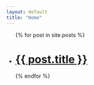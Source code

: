 ```yaml
---
layout: default
title: "Home"
---
```

<ul>
{% for post in site.posts %}
  <li class="post">
    <h1><a href="{{ post.url }}">{{ post.title }}</a></h1>
  </li>
{% endfor %}
</ul>

